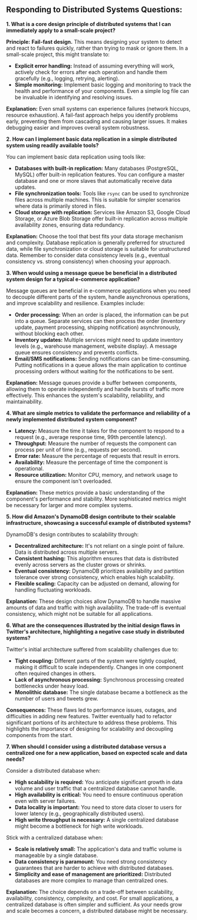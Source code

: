 ## Responding to Distributed Systems Questions:

**1. What is a core design principle of distributed systems that I can immediately apply to a small-scale project?**

**Principle:** **Fail-fast design.**  This means designing your system to detect and react to failures quickly, rather than trying to mask or ignore them.  In a small-scale project, this might translate to:

* **Explicit error handling:**  Instead of assuming everything will work, actively check for errors after each operation and handle them gracefully (e.g., logging, retrying, alerting).
* **Simple monitoring:** Implement basic logging and monitoring to track the health and performance of your components.  Even a simple log file can be invaluable in identifying and resolving issues.

**Explanation:**  Even small systems can experience failures (network hiccups, resource exhaustion).  A fail-fast approach helps you identify problems early, preventing them from cascading and causing larger issues.  It makes debugging easier and improves overall system robustness.


**2. How can I implement basic data replication in a simple distributed system using readily available tools?**

You can implement basic data replication using tools like:

* **Databases with built-in replication:** Many databases (PostgreSQL, MySQL) offer built-in replication features.  You can configure a master database and one or more slaves that automatically receive data updates.
* **File synchronization tools:**  Tools like `rsync` can be used to synchronize files across multiple machines. This is suitable for simpler scenarios where data is primarily stored in files.
* **Cloud storage with replication:** Services like Amazon S3, Google Cloud Storage, or Azure Blob Storage offer built-in replication across multiple availability zones, ensuring data redundancy.

**Explanation:**  Choose the tool that best fits your data storage mechanism and complexity.  Database replication is generally preferred for structured data, while file synchronization or cloud storage is suitable for unstructured data. Remember to consider data consistency levels (e.g., eventual consistency vs. strong consistency) when choosing your approach.


**3. When would using a message queue be beneficial in a distributed system design for a typical e-commerce application?**

Message queues are beneficial in e-commerce applications when you need to decouple different parts of the system, handle asynchronous operations, and improve scalability and resilience.  Examples include:

* **Order processing:**  When an order is placed, the information can be put into a queue.  Separate services can then process the order (inventory update, payment processing, shipping notification) asynchronously, without blocking each other.
* **Inventory updates:**  Multiple services might need to update inventory levels (e.g., warehouse management, website display). A message queue ensures consistency and prevents conflicts.
* **Email/SMS notifications:**  Sending notifications can be time-consuming.  Putting notifications in a queue allows the main application to continue processing orders without waiting for the notifications to be sent.

**Explanation:**  Message queues provide a buffer between components, allowing them to operate independently and handle bursts of traffic more effectively. This enhances the system's scalability, reliability, and maintainability.


**4. What are simple metrics to validate the performance and reliability of a newly implemented distributed system component?**

* **Latency:** Measure the time it takes for the component to respond to a request (e.g., average response time, 99th percentile latency).
* **Throughput:** Measure the number of requests the component can process per unit of time (e.g., requests per second).
* **Error rate:** Measure the percentage of requests that result in errors.
* **Availability:** Measure the percentage of time the component is operational.
* **Resource utilization:** Monitor CPU, memory, and network usage to ensure the component isn't overloaded.

**Explanation:**  These metrics provide a basic understanding of the component's performance and stability.  More sophisticated metrics might be necessary for larger and more complex systems.


**5. How did Amazon's DynamoDB design contribute to their scalable infrastructure, showcasing a successful example of distributed systems?**

DynamoDB's design contributes to scalability through:

* **Decentralized architecture:** It's not reliant on a single point of failure.  Data is distributed across multiple servers.
* **Consistent hashing:**  This algorithm ensures that data is distributed evenly across servers as the cluster grows or shrinks.
* **Eventual consistency:** DynamoDB prioritizes availability and partition tolerance over strong consistency, which enables high scalability.
* **Flexible scaling:** Capacity can be adjusted on demand, allowing for handling fluctuating workloads.

**Explanation:**  These design choices allow DynamoDB to handle massive amounts of data and traffic with high availability.  The trade-off is eventual consistency, which might not be suitable for all applications.


**6. What are the consequences illustrated by the initial design flaws in Twitter's architecture, highlighting a negative case study in distributed systems?**

Twitter's initial architecture suffered from scalability challenges due to:

* **Tight coupling:** Different parts of the system were tightly coupled, making it difficult to scale independently.  Changes in one component often required changes in others.
* **Lack of asynchronous processing:** Synchronous processing created bottlenecks under heavy load.
* **Monolithic database:** The single database became a bottleneck as the number of users and tweets grew.

**Consequences:**  These flaws led to performance issues, outages, and difficulties in adding new features.  Twitter eventually had to refactor significant portions of its architecture to address these problems. This highlights the importance of designing for scalability and decoupling components from the start.


**7. When should I consider using a distributed database versus a centralized one for a new application, based on expected scale and data needs?**

Consider a distributed database when:

* **High scalability is required:**  You anticipate significant growth in data volume and user traffic that a centralized database cannot handle.
* **High availability is critical:**  You need to ensure continuous operation even with server failures.
* **Data locality is important:**  You need to store data closer to users for lower latency (e.g., geographically distributed users).
* **High write throughput is necessary:**  A single centralized database might become a bottleneck for high write workloads.

Stick with a centralized database when:

* **Scale is relatively small:**  The application's data and traffic volume is manageable by a single database.
* **Data consistency is paramount:**  You need strong consistency guarantees that are harder to achieve with distributed databases.
* **Simplicity and ease of management are prioritized:**  Distributed databases are more complex to manage than centralized ones.

**Explanation:** The choice depends on a trade-off between scalability, availability, consistency, complexity, and cost.  For small applications, a centralized database is often simpler and sufficient. As your needs grow and scale becomes a concern, a distributed database might be necessary.
